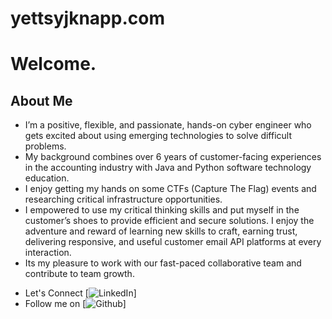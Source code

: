 # yettsyjknapp.com
# Welcome. 
## About Me
- I’m a positive, flexible, and passionate, hands-on cyber engineer who gets excited about using emerging technologies to solve difficult problems. 
- My background combines over 6 years of customer-facing experiences in the accounting industry with Java and Python software technology education. 
- I enjoy getting my hands on some CTFs (Capture The Flag) events and researching critical infrastructure opportunities. 
- I empowered to use my critical thinking skills and put myself in the customer’s shoes to provide efficient and secure solutions. I enjoy the adventure and reward of learning new skills to craft, earning trust, delivering responsive, and useful customer email API platforms at every interaction. 
- Its my pleasure to work with our fast-paced collaborative team and contribute to team growth. 

* Let's Connect [![LinkedIn](www.linkedin.com/in/yettsy-jo-knapp)]
* Follow me on [![Github](www.github.com/yettsyjk)]
  
